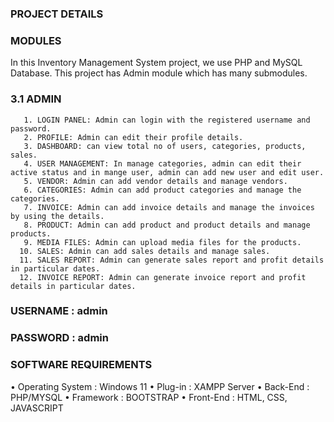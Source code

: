 
### PROJECT DETAILS
### MODULES
In this Inventory Management System project, we use PHP and MySQL Database. This project has Admin module which has many submodules.
### 3.1 ADMIN
       1. LOGIN PANEL: Admin can login with the registered username and password.
       2. PROFILE: Admin can edit their profile details.
       3. DASHBOARD: can view total no of users, categories, products, sales.
       4. USER MANAGEMENT: In manage categories, admin can edit their active status and in mange user, admin can add new user and edit user.
       5. VENDOR: Admin can add vendor details and manage vendors.
       6. CATEGORIES: Admin can add product categories and manage the categories.
       7. INVOICE: Admin can add invoice details and manage the invoices by using the details.
       8. PRODUCT: Admin can add product and product details and manage products.
       9. MEDIA FILES: Admin can upload media files for the products.
      10. SALES: Admin can add sales details and manage sales.
      11. SALES REPORT: Admin can generate sales report and profit details in particular dates.
      12. INVOICE REPORT: Admin can generate invoice report and profit details in particular dates. 
 
### USERNAME : admin
### PASSWORD : admin

### SOFTWARE REQUIREMENTS
•	Operating System	:	Windows 11
•	Plug-in	       :	XAMPP Server
•	Back-End	       :	PHP/MYSQL
•	Framework	       :	BOOTSTRAP
•	Front-End	       :	HTML, CSS, JAVASCRIPT
